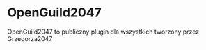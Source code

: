 OpenGuild2047
=============

OpenGuild2047 to publiczny plugin dla wszystkich tworzony przez Grzegorza2047
